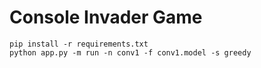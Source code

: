 # Console Invader Game

```
pip install -r requirements.txt
python app.py -m run -n conv1 -f conv1.model -s greedy  
```